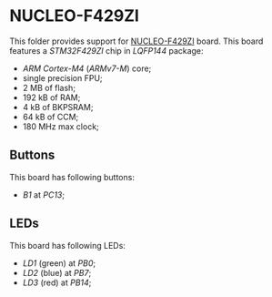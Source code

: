 NUCLEO-F429ZI
=============

This folder provides support for [NUCLEO-F429ZI](https://www.st.com/en/evaluation-tools/nucleo-f429zi.html) board. This
board features a *STM32F429ZI* chip in *LQFP144* package:
- *ARM Cortex-M4* (*ARMv7-M*) core;
- single precision FPU;
- 2 MB of flash;
- 192 kB of RAM;
- 4 kB of BKPSRAM;
- 64 kB of CCM;
- 180 MHz max clock;

Buttons
-------

This board has following buttons:
- *B1* at *PC13*;

LEDs
----

This board has following LEDs:
- *LD1* (green) at *PB0*;
- *LD2* (blue) at *PB7*;
- *LD3* (red) at *PB14*;
